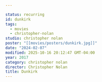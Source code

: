 ```yaml
---

status: recurring
id: dunkirk
tags:
  - movies
  - christopher-nolan
studio: christopher nolan
poster: "[[movies/posters/dunkirk.jpg]]"
date: "2024-02-07"
modified: 2025-10-16 20:12:47 GMT-04:00
year: 2017
category: christopher nolan
director: Christopher Nolan
title: Dunkirk
---
```

